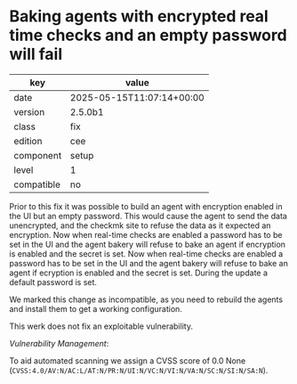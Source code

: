 [//]: # (werk v2)
# Baking agents with encrypted real time checks and an empty password will fail

key        | value
---------- | ---
date       | 2025-05-15T11:07:14+00:00
version    | 2.5.0b1
class      | fix
edition    | cee
component  | setup
level      | 1
compatible | no

Prior to this fix it was possible to build an agent with encryption enabled in the UI but an empty password. 
This would cause the agent to send the data unencrypted, and the checkmk site to refuse the data as it expected an encryption.
Now when real-time checks are enabled a password has to be set in the UI and the agent bakery will refuse to bake an agent if encryption is enabled and the secret is set.
Now when real-time checks are enabled a password has to be set in the UI and the agent bakery will refuse to bake an agent if ecryption is enabled and the secret is set.
During the update a default password is set.

We marked this change as incompatible, as you need to rebuild the agents and install them to get a working configuration.

This werk does not fix an exploitable vulnerability.

*Vulnerability Management*:
 
To aid automated scanning we assign a CVSS score of 0.0 None (`CVSS:4.0/AV:N/AC:L/AT:N/PR:N/UI:N/VC:N/VI:N/VA:N/SC:N/SI:N/SA:N`).


